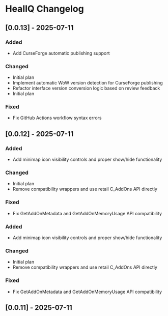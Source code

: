 # HealIQ Changelog

## [0.0.13] - 2025-07-11

### Added
- Add CurseForge automatic publishing support

### Changed
- Initial plan
- Implement automatic WoW version detection for CurseForge publishing
- Refactor interface version conversion logic based on review feedback
- Initial plan

### Fixed
- Fix GitHub Actions workflow syntax errors

## [0.0.12] - 2025-07-11

### Added
- Add minimap icon visibility controls and proper show/hide functionality

### Changed
- Initial plan
- Remove compatibility wrappers and use retail C_AddOns API directly

### Fixed
- Fix GetAddOnMetadata and GetAddOnMemoryUsage API compatibility

### Added
- Add minimap icon visibility controls and proper show/hide functionality

### Changed
- Initial plan
- Remove compatibility wrappers and use retail C_AddOns API directly

### Fixed
- Fix GetAddOnMetadata and GetAddOnMemoryUsage API compatibility

## [0.0.11] - 2025-07-11
